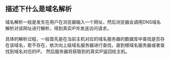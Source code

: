 ## 描述下什么是域名解析

域名解析一般是发生在用户在浏览器输入一个网址，然后浏览器会调用DNS域名解析对该网址进行解析，得到真实IP并发送访问请求。

具体的解析过程，一般首先是在当前主机对应的域名服务器的数据库中查找是否存在该域名，若不存在，依次向上级域名服务器进行查找，直到根域名服务器或者查找到域名对应的IP。
然后服务器将获取到的真实IP返回给主机。